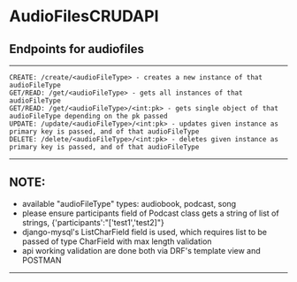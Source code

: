 # AudioFilesCRUDAPI

## Endpoints for audiofiles

---
```
CREATE: /create/<audioFileType> - creates a new instance of that audioFileType
GET/READ: /get/<audioFileType> - gets all instances of that audioFileType
GET/READ: /get/<audioFileType>/<int:pk> - gets single object of that audioFileType depending on the pk passed
UPDATE: /update/<audioFileType>/<int:pk> - updates given instance as primary key is passed, and of that audioFileType
DELETE: /delete/<audioFileType>/<int:pk> - deletes given instance as primary key is passed, and of that audioFileType
```
---
## NOTE:
* available "audioFileType" types: audiobook, podcast, song
* please ensure participants field of Podcast class gets a string of list of strings, {'participants':"['test1','test2]"}
* django-mysql's ListCharField field is used, which requires list to be passed of type CharField with max length validation
* api working validation are done both via DRF's template view and POSTMAN
---